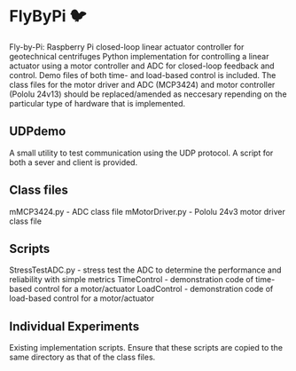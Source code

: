 # FlyByPi :bird:
Fly-by-Pi: Raspberry Pi closed-loop linear actuator controller for geotechnical centrifuges
Python implementation for controlling a linear actuator using a motor controller and ADC for closed-loop feedback and control.
Demo files of both time- and load-based control is included. The class files for the motor driver and ADC (MCP3424) and motor controller (Pololu 24v13) should be replaced/amended as neccesary repending on the particular type of hardware that is implemented.

## UDPdemo
A small utility to test communication using the UDP protocol. A script for both a sever and client is provided.

## Class files
mMCP3424.py - ADC class file
mMotorDriver.py - Pololu 24v3 motor driver class file

## Scripts
StressTestADC.py - stress test the ADC to determine the performance and reliability with simple metrics
TimeControl - demonstration code of time-based control for a motor/actuator
LoadControl - demonstration code of load-based control for a motor/actuator

## Individual Experiments
Existing implementation scripts. Ensure that these scripts are copied to the same directory as that of the class files.
